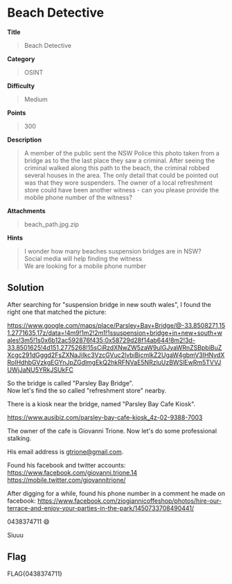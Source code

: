 # Beach Detective

**Title**
> Beach Detective

**Category**
> OSINT

**Difficulty**
> Medium

**Points**
> 300

**Description**
> A member of the public sent the NSW Police this photo taken from a bridge as to the the last place they saw a criminal. After seeing the criminal walked along this path to the beach, the criminal robbed several houses in the area. The only detail that could be pointed out was that they wore suspenders. The owner of a local refreshment store could have been another witness - can you please provide the mobile phone number of the witness?

**Attachments**
> beach_path.jpg.zip

**Hints**
> I wonder how many beaches suspension bridges are in NSW?\
> Social media will help finding the witness\
> We are looking for a mobile phone number

## Solution

After searching for "suspension bridge in new south wales", I found the right one that matched the picture:

https://www.google.com/maps/place/Parsley+Bay+Bridge/@-33.8508271,151.2771635,17z/data=!4m9!1m2!2m1!1ssuspension+bridge+in+new+south+wales!3m5!1s0x6b12ac592876f435:0x58729d28f14ab644!8m2!3d-33.8501625!4d151.2775268!15sCiRzdXNwZW5zaW9uIGJyaWRnZSBpbiBuZXcgc291dGggd2FsZXNaJiIkc3VzcGVuc2lvbiBicmlkZ2UgaW4gbmV3IHNvdXRoIHdhbGVzkgEGYnJpZGdlmgEkQ2hkRFNVaE5NRzluUzBWSlEwRm5TVVJUWjJaNU5YRkJSUkFC

So the bridge is called "Parsley Bay Bridge".\
Now let's find the so called "refreshment store" nearby.

There is a kiosk near the bridge, named "Parsley Bay Cafe Kiosk".

https://www.ausibiz.com/parsley-bay-cafe-kiosk_4z-02-9388-7003

The owner of the cafe is Giovanni Trione. Now let's do some professional stalking.

His email address is gtrione@gmail.com.

Found his facebook and twitter accounts:
https://www.facebook.com/giovanni.trione.14
https://mobile.twitter.com/giovannitrione/

After digging for a while, found his phone number in a comment he made on facebook:
https://www.facebook.com/ziogiannicoffeshop/photos/hire-our-terrace-and-enjoy-your-parties-in-the-park/1450733708490441/

0438374711 😄

Siuuu

## Flag
FLAG{0438374711}
